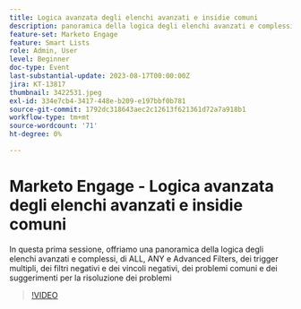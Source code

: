 ```yaml
---
title: Logica avanzata degli elenchi avanzati e insidie comuni
description: panoramica della logica degli elenchi avanzati e complessi, ALL, ANY e Advanced Filters, più trigger, filtri negativi e vincoli negativi, problemi comuni e suggerimenti per la risoluzione dei problemi
feature-set: Marketo Engage
feature: Smart Lists
role: Admin, User
level: Beginner
doc-type: Event
last-substantial-update: 2023-08-17T00:00:00Z
jira: KT-13817
thumbnail: 3422531.jpeg
exl-id: 334e7cb4-3417-448e-b209-e197bbf0b781
source-git-commit: 1792dc318643aec2c12613f621361d72a7a918b1
workflow-type: tm+mt
source-wordcount: '71'
ht-degree: 0%

---
```


# Marketo Engage - Logica avanzata degli elenchi avanzati e insidie comuni

In questa prima sessione, offriamo una panoramica della logica degli elenchi avanzati e complessi, di ALL, ANY e Advanced Filters, dei trigger multipli, dei filtri negativi e dei vincoli negativi, dei problemi comuni e dei suggerimenti per la risoluzione dei problemi

>[!VIDEO](https://video.tv.adobe.com/v/3422531/?learn=on)
